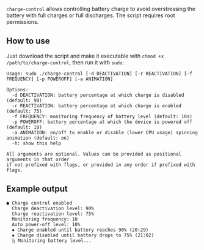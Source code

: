 `charge-control` allows controlling battery charge to avoid overstressing the battery with full charges or full discharges. The script requires root permissions.

## How to use
Just download the script and make it executable with `chmod +x /path/to/charge-control`, then run it with `sudo`:

```
Usage: sudo ./charge-control [-d DEACTIVATION] [-r REACTIVATION] [-f FREQUENCY] [-p POWEROFF] [-a ANIMATION]

Options:
  -d DEACTIVATION: battery percentage at which charge is disabled (default: 90)
  -r REACTIVATION: battery percentage at which charge is enabled (default: 75)
  -f FREQUENCY: monitoring frequency of battery level (default: 10s)
  -p POWEROFF: battery percentage at which the device is powered off (default: 10)
  -a ANIMATION: on/off to enable or disable (lower CPU usage) spinning animation (default: on)
  -h: show this help

All arguments are optional. Values can be provided as positional arguments in that order
if not prefixed with flags, or provided in any order if prefixed with flags.
```

## Example output
```
● Charge control enabled
  Charge deactivation level: 90%
  Charge reactivation level: 75%
  Monitoring frequency: 10
  Auto power-off level: 10%
  ▪ Charge enabled until battery reaches 90% (20:29)
  ▪ Charge disabled until battery drops to 75% (21:02)  
  ⣷ Monitoring battery level...
```

